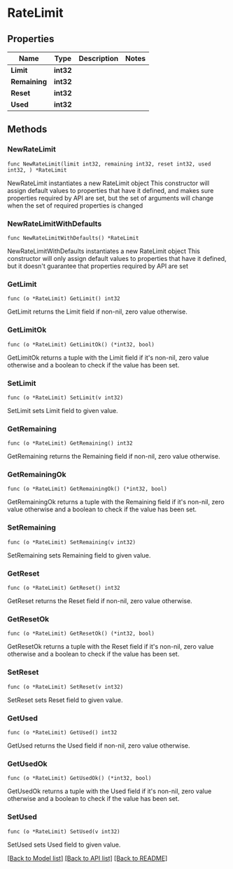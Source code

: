 # RateLimit

## Properties

Name | Type | Description | Notes
------------ | ------------- | ------------- | -------------
**Limit** | **int32** |  | 
**Remaining** | **int32** |  | 
**Reset** | **int32** |  | 
**Used** | **int32** |  | 

## Methods

### NewRateLimit

`func NewRateLimit(limit int32, remaining int32, reset int32, used int32, ) *RateLimit`

NewRateLimit instantiates a new RateLimit object
This constructor will assign default values to properties that have it defined,
and makes sure properties required by API are set, but the set of arguments
will change when the set of required properties is changed

### NewRateLimitWithDefaults

`func NewRateLimitWithDefaults() *RateLimit`

NewRateLimitWithDefaults instantiates a new RateLimit object
This constructor will only assign default values to properties that have it defined,
but it doesn't guarantee that properties required by API are set

### GetLimit

`func (o *RateLimit) GetLimit() int32`

GetLimit returns the Limit field if non-nil, zero value otherwise.

### GetLimitOk

`func (o *RateLimit) GetLimitOk() (*int32, bool)`

GetLimitOk returns a tuple with the Limit field if it's non-nil, zero value otherwise
and a boolean to check if the value has been set.

### SetLimit

`func (o *RateLimit) SetLimit(v int32)`

SetLimit sets Limit field to given value.


### GetRemaining

`func (o *RateLimit) GetRemaining() int32`

GetRemaining returns the Remaining field if non-nil, zero value otherwise.

### GetRemainingOk

`func (o *RateLimit) GetRemainingOk() (*int32, bool)`

GetRemainingOk returns a tuple with the Remaining field if it's non-nil, zero value otherwise
and a boolean to check if the value has been set.

### SetRemaining

`func (o *RateLimit) SetRemaining(v int32)`

SetRemaining sets Remaining field to given value.


### GetReset

`func (o *RateLimit) GetReset() int32`

GetReset returns the Reset field if non-nil, zero value otherwise.

### GetResetOk

`func (o *RateLimit) GetResetOk() (*int32, bool)`

GetResetOk returns a tuple with the Reset field if it's non-nil, zero value otherwise
and a boolean to check if the value has been set.

### SetReset

`func (o *RateLimit) SetReset(v int32)`

SetReset sets Reset field to given value.


### GetUsed

`func (o *RateLimit) GetUsed() int32`

GetUsed returns the Used field if non-nil, zero value otherwise.

### GetUsedOk

`func (o *RateLimit) GetUsedOk() (*int32, bool)`

GetUsedOk returns a tuple with the Used field if it's non-nil, zero value otherwise
and a boolean to check if the value has been set.

### SetUsed

`func (o *RateLimit) SetUsed(v int32)`

SetUsed sets Used field to given value.



[[Back to Model list]](../README.md#documentation-for-models) [[Back to API list]](../README.md#documentation-for-api-endpoints) [[Back to README]](../README.md)


